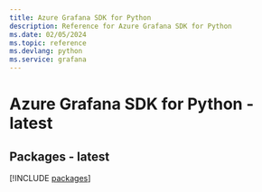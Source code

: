```yaml
---
title: Azure Grafana SDK for Python
description: Reference for Azure Grafana SDK for Python
ms.date: 02/05/2024
ms.topic: reference
ms.devlang: python
ms.service: grafana
---
```

# Azure Grafana SDK for Python - latest
## Packages - latest
[!INCLUDE [packages](grafana-index.md)]